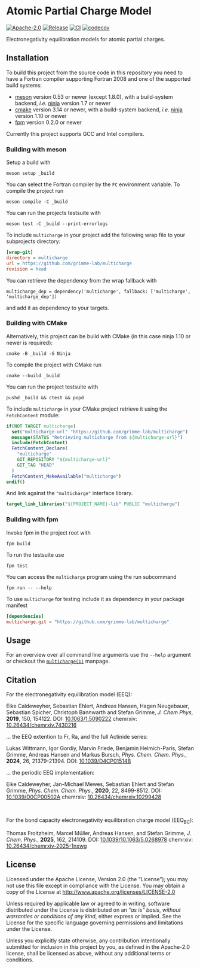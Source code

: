 # Atomic Partial Charge Model

[![Apache-2.0](https://img.shields.io/github/license/grimme-lab/multicharge)](LICENSE)
[![Release](https://img.shields.io/github/v/release/grimme-lab/multicharge)](https://github.com/grimme-lab/multicharge/releases/latest)
[![CI](https://github.com/grimme-lab/multicharge/workflows/CI/badge.svg)](https://github.com/grimme-lab/multicharge/actions)
[![codecov](https://codecov.io/gh/grimme-lab/multicharge/branch/main/graph/badge.svg)](https://codecov.io/gh/grimme-lab/multicharge)

Electronegativity equilibration models for atomic partial charges.


## Installation

To build this project from the source code in this repository you need to have
a Fortran compiler supporting Fortran 2008 and one of the supported build systems:
- [meson](https://mesonbuild.com) version 0.53 or newer (except 1.8.0), with
  a build-system backend, *i.e.* [ninja](https://ninja-build.org) version 1.7 or newer
- [cmake](https://cmake.org) version 3.14 or newer, with
  a build-system backend, *i.e.* [ninja](https://ninja-build.org) version 1.10 or newer
- [fpm](https://github.com/fortran-lang/fpm) version 0.2.0 or newer

Currently this project supports GCC and Intel compilers.


### Building with meson

Setup a build with

```
meson setup _build
```

You can select the Fortran compiler by the `FC` environment variable.
To compile the project run

```
meson compile -C _build
```

You can run the projects testsuite with

```
meson test -C _build --print-errorlogs
```

To include ``multicharge`` in your project add the following wrap file to your subprojects directory:

```ini
[wrap-git]
directory = multicharge
url = https://github.com/grimme-lab/multicharge
revision = head
```

You can retrieve the dependency from the wrap fallback with

```meson
multicharge_dep = dependency('multicharge', fallback: ['multicharge', 'multicharge_dep'])
```

and add it as dependency to your targets.


### Building with CMake

Alternatively, this project can be build with CMake (in this case ninja 1.10 or newer is required):

```
cmake -B _build -G Ninja
```

To compile the project with CMake run

```
cmake --build _build
```

You can run the project testsuite with

```
pushd _build && ctest && popd
```

To include ``multicharge`` in your CMake project retrieve it using the ``FetchContent`` module:

```cmake
if(NOT TARGET multicharge)
  set("multicharge-url" "https://github.com/grimme-lab/multicharge")
  message(STATUS "Retrieving multicharge from ${multicharge-url}")
  include(FetchContent)
  FetchContent_Declare(
    "multicharge"
    GIT_REPOSITORY "${multicharge-url}"
    GIT_TAG "HEAD"
  )
  FetchContent_MakeAvailable("multicharge")
endif()
```

And link against the ``"multicharge"`` interface library.

```cmake
target_link_libraries("${PROJECT_NAME}-lib" PUBLIC "multicharge")
```


### Building with fpm

Invoke fpm in the project root with

```
fpm build
```

To run the testsuite use

```
fpm test
```

You can access the ``multicharge`` program using the run subcommand

```
fpm run -- --help
```

To use ``multicharge`` for testing include it as dependency in your package manifest

```toml
[dependencies]
multicharge.git = "https://github.com/grimme-lab/multicharge"
```


## Usage

For an overview over all command line arguments use the ``--help`` argument or checkout the [``multicharge(1)``](man/multicharge.1.adoc) manpage.

## Citation

For the electronegativity equilibration model (EEQ): 

Eike Caldeweyher, Sebastian Ehlert, Andreas Hansen, Hagen Neugebauer, Sebastian Spicher, Christoph Bannwarth and Stefan Grimme, *J. Chem Phys*, **2019**, 150, 154122.
DOI: [10.1063/1.5090222](https://doi.org/10.1063/1.5090222)
chemrxiv: [10.26434/chemrxiv.7430216](https://doi.org/10.26434/chemrxiv.7430216.v2)

... the EEQ extention to Fr, Ra, and the full Actinide series: 

Lukas Wittmann, Igor Gordiy, Marvin Friede, Benjamin Helmich-Paris, Stefan Grimme, Andreas Hansen and Markus Bursch, *Phys. Chem. Chem. Phys.*, **2024**, 26, 21379-21394.
DOI: [10.1039/D4CP01514B](10.1039/D4CP01514B)

... the periodic EEQ implementation: 

Eike Caldeweyher, Jan-Michael Mewes, Sebastian Ehlert and Stefan Grimme, *Phys. Chem. Chem. Phys.*, **2020**, 22, 8499-8512.
DOI: [10.1039/D0CP00502A](https://doi.org/10.1039/D0CP00502A)
chemrxiv: [10.26434/chemrxiv.10299428](https://doi.org/10.26434/chemrxiv.10299428.v1)

<br>

For the bond capacity electronegativity equilibration charge model (EEQ<sub>BC</sub>): 

Thomas Froitzheim, Marcel Müller, Andreas Hansen, and Stefan Grimme, *J. Chem. Phys.*, **2025**, 162, 214109.
DOI: [10.1039/10.1063/5.0268978](https://doi.org/10.1063/5.0268978)
chemrxiv: [10.26434/chemrxiv-2025-1nxwg](https://doi.org/10.26434/chemrxiv-2025-1nxwg)


## License

Licensed under the Apache License, Version 2.0 (the “License”);
you may not use this file except in compliance with the License.
You may obtain a copy of the License at
http://www.apache.org/licenses/LICENSE-2.0

Unless required by applicable law or agreed to in writing, software
distributed under the License is distributed on an *“as is” basis*,
*without warranties or conditions of any kind*, either express or implied.
See the License for the specific language governing permissions and
limitations under the License.

Unless you explicitly state otherwise, any contribution intentionally
submitted for inclusion in this project by you, as defined in the
Apache-2.0 license, shall be licensed as above, without any additional
terms or conditions.
